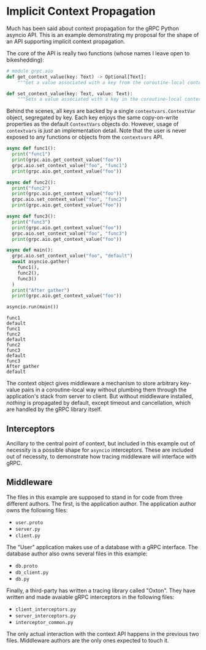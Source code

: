 # Implicit Context Propagation

Much has been said about context propagation for the gRPC Python asyncio API.
This is an example demonstrating my proposal for the shape of an API supporting
implicit context propagation.

The core of the API is really two functions (whose names I leave open to
bikeshedding):

```python
# module grpc.aio
def get_context_value(key: Text) -> Optional[Text]:
    """Get a value associated with a key from the coroutine-local context."""

def set_context_value(key: Text, value: Text):
    """Sets a value associated with a key in the coroutine-local context."""
```

Behind the scenes, all keys are backed by a single `contextvars.ContextVar` object,
segregated by key. Each key enjoys the same copy-on-write properties as the
default `ContextVars` objects do. However, usage of `contextvars` is *just* an
implementation detail. Note that the user is never exposed to any functions or
objects from the `contextvars` API.

```python
async def func1():
  print("func1")
  print(grpc.aio.get_context_value("foo"))
  grpc.aio.set_context_value("foo", "func1")
  print(grpc.aio.get_context_value("foo"))

async def func2():
  print("func2")
  print(grpc.aio.get_context_value("foo"))
  grpc.aio.set_context_value("foo", "func2")
  print(grpc.aio.get_context_value("foo"))

async def func3():
  print("func3")
  print(grpc.aio.get_context_value("foo"))
  grpc.aio.set_context_value("foo", "func3")
  print(grpc.aio.get_context_value("foo"))

async def main():
  grpc.aio.set_context_value("foo", "default")
  await asyncio.gather(
    func1(),
    func2(),
    func3()
  )
  print("After gather")
  print(grpc.aio.get_context_value("foo"))

asyncio.run(main())
```

```
func1
default
func1
func2
default
func2
func3
default
func3
After gather
default
```

The context object gives middleware a mechanism to store arbitrary key-value
pairs in a coroutine-local way without plumbing them through the application's
stack from server to client. But without middleware installed, *nothing* is
propagated by default, except timeout and cancellation, which are handled by the
gRPC library itself.

## Interceptors

Ancillary to the central point of context, but included in this example out of
necessity is a possible shape for `asyncio` interceptors. These are included
out of necessity, to demonstrate how tracing middleware will interface with
gRPC.

## Middleware

The files in this example are supposed to stand in for code from three different
authors. The first, is the application author. The application author owns the
following files:
 - `user.proto`
 - `server.py`
 - `client.py`

The "User" application makes use of a database with a gRPC interface. The
database author also owns several files in this example:

 - `db.proto`
 - `db_client.py`
 - `db.py`

Finally, a third-party has written a tracing library called "Oxton". They have
written and made avaiable gRPC interceptors in the following files:

 - `client_interceptors.py`
 - `server_interceptors.py`
 - `interceptor_common.py`

The only actual interaction with the context API happens in the previous two
files. Middleware authors are the only ones expected to touch it.

